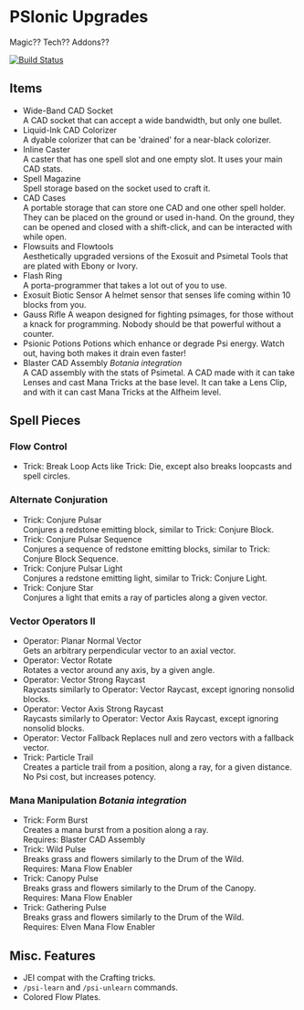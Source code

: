 # PSIonic Upgrades
Magic?? Tech?? Addons??

[![Build Status](https://travis-ci.org/yrsegal/PSIonic-Upgrades.svg?branch=master)](https://travis-ci.org/yrsegal/PSIonic-Upgrades?branch=master)

## Items

- Wide-Band CAD Socket  
    A CAD socket that can accept a wide bandwidth, but only one bullet.
- Liquid-Ink CAD Colorizer  
    A dyable colorizer that can be 'drained' for a near-black colorizer.
- Inline Caster  
    A caster that has one spell slot and one empty slot. It uses your main CAD stats.
- Spell Magazine  
    Spell storage based on the socket used to craft it.
- CAD Cases  
    A portable storage that can store one CAD and one other spell holder. They can be placed on the ground or used in-hand.
    On the ground, they can be opened and closed with a shift-click, and can be interacted with while open.
- Flowsuits and Flowtools  
    Aesthetically upgraded versions of the Exosuit and Psimetal Tools that are plated with Ebony or Ivory.
- Flash Ring  
    A porta-programmer that takes a lot out of you to use.
- Exosuit Biotic Sensor
    A helmet sensor that senses life coming within 10 blocks from you.
- Gauss Rifle
    A weapon designed for fighting psimages, for those without a knack for programming. Nobody should be that powerful without a counter.
- Psionic Potions
    Potions which enhance or degrade Psi energy. Watch out, having both makes it drain even faster!
- Blaster CAD Assembly *Botania integration*  
    A CAD assembly with the stats of Psimetal. A CAD made with it can take Lenses and cast Mana Tricks at the base level. It can take a Lens Clip, and with it can cast Mana Tricks at the Alfheim level.

## Spell Pieces
### Flow Control
- Trick: Break Loop
    Acts like Trick: Die, except also breaks loopcasts and spell circles.

### Alternate Conjuration
- Trick: Conjure Pulsar  
    Conjures a redstone emitting block, similar to Trick: Conjure Block.
- Trick: Conjure Pulsar Sequence  
    Conjures a sequence of redstone emitting blocks, similar to Trick: Conjure Block Sequence.
- Trick: Conjure Pulsar Light  
    Conjures a redstone emitting light, similar to Trick: Conjure Light.
- Trick: Conjure Star  
    Conjures a light that emits a ray of particles along a given vector.

### Vector Operators II
- Operator: Planar Normal Vector  
    Gets an arbitrary perpendicular vector to an axial vector.
- Operator: Vector Rotate  
    Rotates a vector around any axis, by a given angle.
- Operator: Vector Strong Raycast  
    Raycasts similarly to Operator: Vector Raycast, except ignoring nonsolid blocks.
- Operator: Vector Axis Strong Raycast  
    Raycasts similarly to Operator: Vector Axis Raycast, except ignoring nonsolid blocks.
- Operator: Vector Fallback
    Replaces null and zero vectors with a fallback vector.
- Trick: Particle Trail  
    Creates a particle trail from a position, along a ray, for a given distance. No Psi cost, but increases potency.

### Mana Manipulation *Botania integration*
- Trick: Form Burst  
    Creates a mana burst from a position along a ray.  
    Requires: Blaster CAD Assembly
- Trick: Wild Pulse  
    Breaks grass and flowers similarly to the Drum of the Wild.  
    Requires: Mana Flow Enabler
- Trick: Canopy Pulse  
    Breaks grass and flowers similarly to the Drum of the Canopy.  
    Requires: Mana Flow Enabler
- Trick: Gathering Pulse  
    Breaks grass and flowers similarly to the Drum of the Wild.  
    Requires: Elven Mana Flow Enabler

## Misc. Features
- JEI compat with the Crafting tricks.
- `/psi-learn` and `/psi-unlearn` commands.
- Colored Flow Plates.
